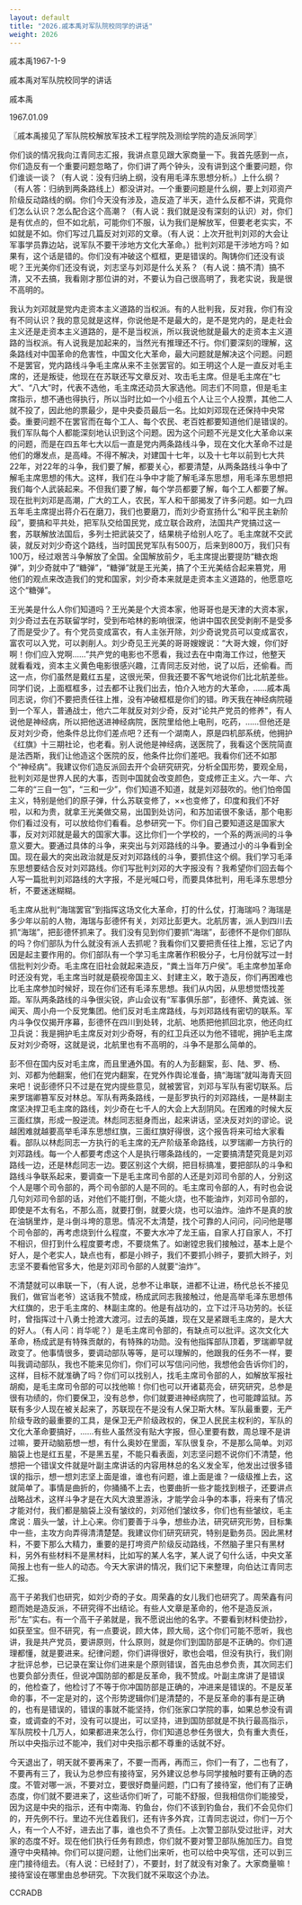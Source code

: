 ```yaml
---
layout: default
title: "2026.戚本禹对军队院校同学的讲话"
weight: 2026
---
```


戚本禹1967-1-9

戚本禹对军队院校同学的讲话

戚本禹

1967.01.09

〖戚本禹接见了军队院校解放军技术工程学院及测绘学院的造反派同学〗

你们谈的情况我向江青同志汇报，我讲点意见跟大家商量一下。我首先感到一点，你们造反有一个重要问题忽略了，你们讲了两个钟头，没有讲到这个重要问题，你们谁谈一谈？（有人说：没有归纳上纲，没有用毛泽东思想分析。）上什么纲？（有人答：归纳到两条路线上）都没讲对。一个重要问题是什么纲，要上刘邓资产阶级反动路线的纲。你们今天没有涉及，造反造了半天，造什么反都不讲，究竟你们怎么认识？怎么配合这个高潮？（有人说：我们就是没有深刻的认识）对，你们是有优点的，但不如北航，可能你们不服，认为我们是解放军，但要老老实实，不如就是不如。你们写过几篇反对刘邓的文章。（有人说：上次开批判刘邓的大会让军事学员靠边站，说军队不要干涉地方文化大革命。）批判刘邓是干涉地方吗？如果有，这个话是错的。你们没有冲破这个框框，更是错误的。陶铸你们还没有谈呢？王光美你们还没有说，刘志坚与刘邓是什么关系？（有人说：搞不清）搞不清，又不去搞，我看刚才那位讲的对，不要认为自己很高明了，我老实说，我是很不高明的。

我认为刘邓就是党内走资本主义道路的当权派。有的人批判我，反对我，你们有没有不同认识？我的意见就是这样，你说他是不是最大的，是不是党内的，是走社会主义还是走资本主义道路的，是不是当权派，所以我说他就是最大的走资本主义道路的当权派。有人说我是加起来的，当然光有推理还不行。你们要深刻的理解，这条路线对中国革命的危害性，中国文化大革命，最大问题就是解决这个问题。问题不是罢官，党内路线斗争毛主席从来不主张罢官的。如王明这个人是一直反对毛主席的，还是叛徒，他现在在苏联还写文章反对、攻击毛主席。但是毛主席在“七大”、“八大”时，代表不选他，毛主席还动员大家选他。同志们不同意，但是毛主席指示，想不通也得执行，所以当时比如一个小组五个人让三个人投票，其他二人就不投了，因此他的票最少，是中央委员最后一名。比如刘邓现在还保持中央常委。重要问题不在罢官而在每个工人、每个农民、老百姓都要知道他们是错误的。我们军队每个人都能深刻地认识到这个问题。因为这个问题不光是文化大革命以来的问题，而是在四五年七大以后一直是党内两条路线斗争，现在文化大革命不过是他们的爆发点，是高峰。不得不解决，对建国十七年，以及十七年以前到七大共22年，对22年的斗争，我们要了解，都要关心，都要清楚，从两条路线斗争中了解毛主席思想的伟大。这样，我们在斗争中才能了解毛泽东思想，用毛泽东思想把我们每个人武装起来。不但我们要了解，每个学员都要了解，每个工人都要了解。现在批判刘邓是高潮，广大的工人，农民，军人和干部揭发了许多问题。如一九四五年毛主席提出蒋介石在磨刀，我们也要磨刀，而刘少奇宣扬什么“和平民主新阶段”，要搞和平共处，把军队交给国民党，成立联合政府，法国共产党搞过这一套，苏联解放法国后，多列士把武装交了，结果桃子给别人吃了。毛主席就不交武装，就反对刘少奇这个路线，当时国民党军队有500万，后来到800万，我们只有100万，经过艰苦斗争解放了全国。全国解放前夕，毛主席提出要提防“糖衣炮弹”，刘少奇就中了“糖弹”，“糖弹”就是王光美，搞了个王光美结合起来篡党，用他们的观点来改造我们的党和国家，刘少奇本来就是走资本主义道路的，他愿意吃这个“糖弹”。

王光美是什么人你们知道吗？王光美是个大资本家，他哥哥也是天津的大资本家，刘少奇过去在苏联留学时，受到布哈林的影响很深，他讲中国农民受剥削不是受多了而是受少了。有个党员变成富农，有人主张开除，刘少奇说党员可以变成富农，富农可以入党，可以剥削人。刘少奇见王光美的哥哥嫂嫂说：“大哥大嫂，你们好啊！你们应入党啊……”共产党的电影也不愿看，我过去在中南海工作过，他整天就看看戏，资本主义黄色电影很感兴趣，江青同志反对他，说了以后，还偷看。而这一点，你们虽然是戴红五星，这很光荣，但我还要不客气地说你们比北航差些。同学们说，上面框框多，过去都不让我们出去，怕介入地方的大革命，……戚本禹同志说，你们不要把责任往上推，没有冲破框框是你们的错。昨天我在神经病院碰到一个军人，普通战士，他六二年就反对刘少奇，反对“论共产党员的修养"，有人说他是神经病，所以把他送进神经病院，医院里给他上电刑，吃药，……但他还是反对刘少奇，他条件总比你们差点吧？还有一个湖南人，原是四机部系统，他拥护《红旗》十三期社论，也老看。别人说他是神经病，送医院了，我看这个医院简直是法西斯，我们让他造这个医院的反，他条件比你们差吧。我看你们还不如那个“神经病"。我建议你们造反派回去开个会研究研究，分析全国形势，要观全局，批判刘邓是世界人民的大事，否则中国就会改变颜色，变成修正主义。六一年、六二年的“三自一包”，“三和一少”，你们知道不知道，就是刘邓鼓吹的。他们怕帝国主义，特别是他们的原子弹，什么苏联变修了，××也变修了，印度和我们不好啦，以和为贵，就拿王光美做交易，出国到处访问，和苏加诺很不象话，那个电影你们看过没有，可以放给你们看看。总参研究一下。你们自己要知道这是国家大事，反对刘邓就是最大的国家大事。这比你们一个学校的，一个系的两派间的斗争意义要大。要通过具体的斗争，来突出与刘邓路线的斗争。要通过小的斗争看到全国。现在最大的突出政治就是反对刘邓路线的斗争，要抓住这个纲。我们学习毛泽东思想要结合反对刘邓路线。你们写批判刘邓的大字报没有？我希望你们回去每个人写一篇批判刘邓路线的大字报，不是光喊口号，而要具体批判，用毛泽东思想分析，不要迷迷糊糊。

毛主席从批判“海瑞罢官”到指挥这场文化大革命，打的什么仗，打海瑞吗？海瑞是多少年以前的人物，海瑞与彭德怀有关，刘邓比彭更大。北航厉害，派人到四川去抓“海瑞”，把彭德怀抓来了。我们没有见到你们要抓“海瑞”，彭德怀不是你们部队的吗？你们部队为什么就没有派人去抓呢？我看你们又要把责任往上推，忘记了内因是起主要作用的。你们部队有一个学习毛主席著作积极分子，七月份就写过一封信批判刘少奇。毛主席在旧社会就起来造反，“粪土当年万户侯”。毛主席参加革命时还没有党，毛主席当时就是藐视帝国主义、封建主义，敢于造反，你们再困难也比毛主席参加时候好，现在你们还有毛泽东思想。我们从内因，从思想觉悟找差距。军队两条路线的斗争很尖锐，庐山会议有“军事俱乐部”，彭德怀、黄克诚、张闻天、周小舟一个反党集团。他们反对毛主席路线，与刘邓路线有密切的联系。军内斗争仅仅揭开序幕，彭德怀在四川到处转，北航、地质把他抓回北京，他还向红卫兵说：我是拥护毛主席反对刘少奇呀，有的红卫兵还以为他不错呢，拥护毛主席反对刘少奇呀，这就是说，北航里也有不高明的，斗争不是那么简单的。

彭不但在国内反对毛主席，而且里通外国。有的人为彭翻案，彭、陆、罗、杨、刘、邓都为他翻案，他们在党内翻案，在党外作舆论准备，搞“海瑞”就叫海青天回来吧！说彭德怀只不过是在党内提些意见，就被罢官，刘邓与军队有密切联系。后来罗瑞卿篡军反对林总。军队有两条路线，一是彭罗执行的刘邓路线，一是林副主席坚决捍卫毛主席的路线，刘少奇在七千人的大会上大刮阴风。在困难的时候大反三面红旗，形成一股逆流。林彪同志挺身而出，起来讲话，坚决反对刘的谬论。说越困难就越要高举毛泽东思想红旗，三面红旗好得很，这个报告将来可给大家看看。部队以林彪同志一方执行的毛主席的无产阶级革命路线，以罗瑞卿一方执行的刘邓路线。每一个人都要考虑这个人是执行哪条路线的，一定要搞清楚究竟是刘邓路线一边，还是林彪同志一边。要区别这个大纲，把目标搞准，要把部队的斗争和路线斗争联系起来，要调查一下是毛主席司令部的人还是刘邓司令部的人，分别这个人是哪个司令部的，两个司令部的人是不同的。毛主席司令部的人，有时也会说几句刘邓司令部的话，对他们不能打倒，不能火烧，也不能油炸，刘邓司令部的，即使是不太有名，不那么高，就要打倒，就要火烧，也可以油炸。油炸不是真的放在油锅里炸，是斗倒斗垮的意思。情况不太清楚，找个可靠的人问问，问问他是哪个司令部的，再考虑烧到什么程度，不要大水冲了龙王庙，自家人打自家人，不打不相识，但打到什么程度要考虑，不要烧焦了。如谢镗忠我们接触过，基本上是个好人，是个老实人，缺点也有，都是小辫子，我们不要抓小辫子，要抓大辫子，刘志坚不要看他官多大，他是刘邓司令部的人就要“油炸”。

不清楚就可以串联一下，（有人说，总参不让串联，进都不让进，杨代总长不接见我们，做官当老爷）这话我不赞成，杨成武同志我接触过，他是高举毛泽东思想伟大红旗的，忠于毛主席的、林副主席的。他是有战功的，立下过汗马功劳的。长征时，曾指挥过十八勇士抢渡大渡河。过去的英雄，现在又是紧跟毛主席的，是大大的好人。（有人问：肖华呢？）是毛主席司令部的，有缺点可以批评。这次文化大革命，杨成武是有特殊贡献的，有特殊的功勋。没有他指挥部队顶着，罗瑞卿早就政变了。他事情很多，要调动部队等等，是可以理解的，他跟我的任务不一样，要叫我调动部队，我也不能来见你们，你们可以写信问问他，我想他会告诉你们的，这样，目标不就准确了吗？你们可以找别人，找毛主席司令部的人，如解放军报社胡痴，是毛主席司令部的可以找他嘛！你们也可以开诸葛亮会，研究研究，总参是很有功绩的，你们要保卫，没有总参，你们就要进神经病院了，也可能蹲监狱。苏联有多少人现在被关起来了，苏联现在不是没有人保卫斯大林。军队最重要，无产阶级专政的最重要的工具，是保卫无产阶级政权的，保卫人民民主权利的，军队的文化大革命要搞好，……有些人虽然没有贴大字报，但心里要有数，周总理不是讲过嘛，要开动脑筋想一想，有什么奥妙在里面，军队很复杂，不是那么简单。刘邓脑袋上也是红五星，不是黑五星，不能只看表面，刘志坚问题不说你们不清楚，他想把一个错误文件就是叶副主席讲话的内容用林总的名义发全军，他发出过很多错误的指示，想一想刘志坚上面是谁，谁也有问题，谁上面是谁？一级级推上去，这就简单了。事情是曲折的，你捅捅不上去，也要曲折一些才能找到根子，还要讲点战略战术，这样斗争才是在大风大浪里游泳，才能学会斗争的本事，将来有了情况才能对付，我们都是脑袋上没有皱纹的，刘邓他们皱纹多，你们也有些皱纹，毛主席说：眉头一皱，计上心来。你们要善于斗争，想些办法，研究研究形势，目标集中一些，主攻方向弄得清清楚楚。我建议你们研究研究，特别是勤务员。因此黑材料，不要下那么大精力，重要的是打垮资产阶级反动路线，不然脑子里只有黑材料，另外有些材料不是黑材料，比如写的某人名字，某人说了句什么话，中央文革简报上也有一些人的动态。今天大家讲的情况，我们记下来整理，向伯达江青同志汇报。

高干子弟我们也研究，如刘少奇的子女。周荣鑫的女儿我们也研究了。周荣鑫有问题而她是造反派，不研究得不出结论。有些人文章是革命的，他不是造反派，形“左”实右。有一个高干子弟就是，我不愿说出他的名字。不要看到材料使劲抄，如获至宝。但不研究，有一点要说，顾大体，顾大局，这个你们可能不愿听，我也讲，我是共产党员，要讲原则，什么原则，就是你们到国防部是不正确的。你们道理都懂，就是要进来。纪律问题，你们讲得很好，歌也会唱，但没有执行，我们刚才批评总参，已记录在案让你们进来是个原则错误，首先由总参负责，其次同志们也要负部分责任，但说冲国防部的都是反革命，我不赞成。叶副主席讲了是错误的，他检查了，他检讨了不等于你冲国防部是正确的，冲进来是错误的。不是反革命的事，不一定是对的，这个形势逻辑你们是清楚的，不是反革命的事有是正确的，也有是错误的，错误的事就不能坚持，你们张家口学院的事，如果总参没有调查，或调查的不对，没有可以提出，可以坚持，进到国防部就是不执行最高指示，军队院校十几万人，如果都进来怎么行，你们知道总参任务很大，负有重大责任，所以中央指示过不能冲，我们对中央指示都不尊重的话就不好。

今天退出了，明天就不要再来了，不要一而再，再而三，你们一有了，二也有了，不要再有三了，我认为总参应有接待室，另外建议总参与同学接触时要有正确的态度。不管对哪一派，不要对立，要很好商量问题，门口有了接待室，他们有了正确态度，你们就不要进来了，这些话你们听了，可能不舒服，但我相信你们能接受，因为这是中央的指示，还有中南海、钓鱼台，你们不该到钓鱼台，我们不会见你们的，开先例不行。里边不光住着我们，还有许多外宾，江青同志说过，你们一万个人，有一个人不好，进去出了事，谁也负不了责任。上次警卫部队受过批评，对大家的态度不好。现在他们执行任务有顾虑，你们就不要对警卫部队施加压力。自觉遵守中央精神。你们可以提问题，让他们出来听，也可以给中央写信，还可以到三座门接待组去。（有人说：已经封了），不要封，封了就没有对象了。大家商量嘛！接待室设在哪里由总参研究。下次我们就不采取这个办法。

CCRADB

